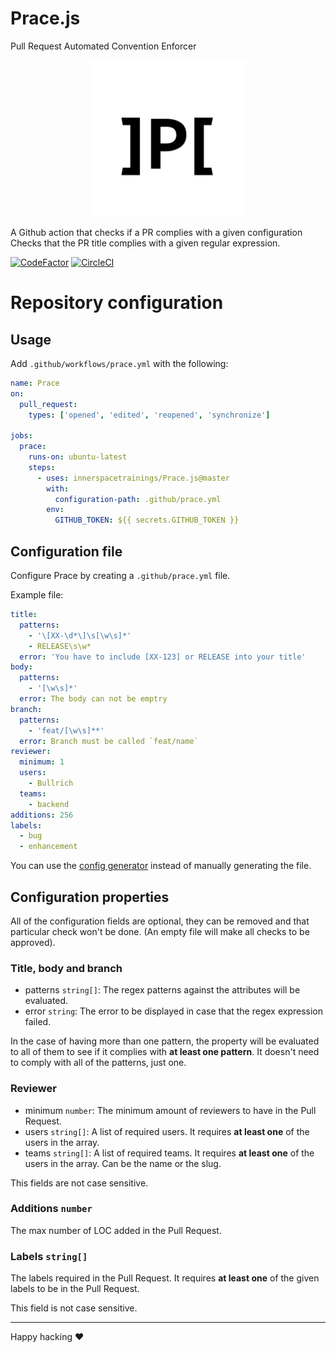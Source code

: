 # Prace.js

Pull Request Automated Convention Enforcer

<p align="center"> 
<img src="media/prace-logo.png" width="250"  height="250">
<!--img src="https://raw.githubusercontent.com/innerspacetrainings/Prace.js/master/media/prace-logo.png" width="250"  height="250"-->
</p>

A Github action that checks if a PR complies with a given configuration
Checks that the PR title complies with a given regular expression.

[![CodeFactor](https://www.codefactor.io/repository/github/innerspacetrainings/prace.js/badge?s=ae50225ee71c7357c4a6f7a48998b11f34683662)](https://www.codefactor.io/repository/github/innerspacetrainings/prace.js) 
[![CircleCI](https://circleci.com/gh/innerspacetrainings/Prace.js.svg?style=svg&circle-token=b65ff8f34c4b5bfd19e6a3ab17b3ece352e25b73)](https://circleci.com/gh/innerspacetrainings/Prace.js)

# Repository configuration

## Usage

Add `.github/workflows/prace.yml` with the following:

```yml
name: Prace
on:
  pull_request:
    types: ['opened', 'edited', 'reopened', 'synchronize']

jobs:
  prace:
    runs-on: ubuntu-latest
    steps:
      - uses: innerspacetrainings/Prace.js@master
        with:
          configuration-path: .github/prace.yml
        env:
          GITHUB_TOKEN: ${{ secrets.GITHUB_TOKEN }}
```

## Configuration file

Configure Prace by creating a `.github/prace.yml` file.

Example file:

```yml
title:
  patterns:
    - '\[XX-\d*\]\s[\w\s]*'
    - RELEASE\s\w*
  error: 'You have to include [XX-123] or RELEASE into your title'
body:
  patterns:
    - '[\w\s]*'
  error: The body can not be emptry
branch:
  patterns:
    - 'feat/[\w\s]**'
  error: Branch must be called `feat/name`
reviewer:
  minimum: 1
  users:
    - Bullrich
  teams:
    - backend
additions: 256
labels:
  - bug
  - enhancement
```

You can use the [config generator](https://innerspacetrainings.github.io/Prace.js/) instead of manually generating the file.

## Configuration properties

All of the configuration fields are optional, they can be removed and that particular check won't be done. 
(An empty file will make all checks to be approved).

### Title, body and branch
- patterns `string[]`: The regex patterns against the attributes will be evaluated.
- error `string`: The error to be displayed in case that the regex expression failed.

In the case of having more than one pattern, the property will be evaluated to all of them to see if it complies with 
**at least one pattern**. It doesn't need to comply with all of the patterns, just one.

### Reviewer
- minimum `number`: The minimum amount of reviewers to have in the Pull Request.
- users `string[]`: A list of required users. It requires **at least one** of the users in the array.
- teams `string[]`: A list of required teams. It requires **at least one** of the users in the array. Can be the name or the slug.

This fields are not case sensitive.

### Additions `number`

The max number of LOC added in the Pull Request.

### Labels `string[]`
The labels required in the Pull Request. It requires **at least one** of the given labels to be in the Pull Request.

This field is not case sensitive.

---
Happy hacking ❤
